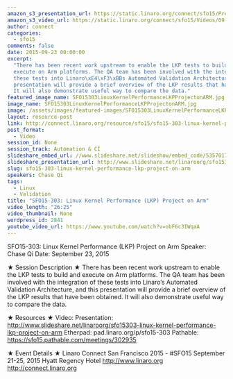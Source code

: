```yaml
---
amazon_s3_presentation_url: https://static.linaro.org/connect/sfo15/Presentations/09-23-Wednesday/SFO15-303-%20LKP%20on%20ARM.pdf
amazon_s3_video_url: https://static.linaro.org/connect/sfo15/Videos/09-23-Wednesday/SFO15-303%20Linux%20Kernel%20Performance%20(LKP)%20Project%20on%20ARM.mp4
author: connect
categories:
  - sfo15
comments: false
date: 2015-09-23 00:00:00
excerpt:
  "There has been recent work upstream to enable the LKP tests to build and
  execute on Arm platforms. The QA team has been involved with the integration of
  these tests into Linaro\xE4\xF3\xBBs Automated Validation Architecture, and this
  presentation will provide a brief overview of the LKP results that have been obtained.
  It will also demonstrate useful way to compare the data."
featured_image_name: SFO15303LinuxKernelPerformanceLKPProjectonARM.jpg
image_name: SFO15303LinuxKernelPerformanceLKPProjectonARM.jpg
image: /assets/images/featured-images/SFO15303LinuxKernelPerformanceLKPProjectonARM.jpg
layout: resource-post
link: http://connect.linaro.org/resource/sfo15/sfo15-303-linux-kernel-performance-lkp-project-on-arm/
post_format:
  - Video
session_id: None
session_track: Automation & CI
slideshare_embed_url: //www.slideshare.net/slideshow/embed_code/53570171
slideshare_presentation_url: http://www.slideshare.net/linaroorg/sfo15303-linux-kernel-performance-lkp-project-on-arm
slug: sfo15-303-linux-kernel-performance-lkp-project-on-arm
speakers: Chase Qi
tags:
  - Linux
  - Validation
title: "SFO15-303: Linux Kernel Performance (LKP) Project on Arm"
video_length: "26:25"
video_thumbnail: None
wordpress_id: 2841
youtube_video_url: https://www.youtube.com/watch?v=obF6c3IWqaA
---
```


SFO15-303: Linux Kernel Performance (LKP) Project on Arm
Speaker: Chase Qi
Date: September 23, 2015

★ Session Description ★
There has been recent work upstream to enable the LKP tests to build and execute on Arm platforms. The QA team has been involved with the integration of these tests into Linaro’s Automated Validation Architecture, and this presentation will provide a brief overview of the LKP results that have been obtained. It will also demonstrate useful way to compare the data.

★ Resources ★
Video:
Presentation: http://www.slideshare.net/linaroorg/sfo15303-linux-kernel-performance-lkp-project-on-arm
Etherpad: pad.linaro.org/p/sfo15-303
Pathable: https://sfo15.pathable.com/meetings/302935

★ Event Details ★
Linaro Connect San Francisco 2015 - #SFO15
September 21-25, 2015
Hyatt Regency Hotel
http://www.linaro.org
http://connect.linaro.org

